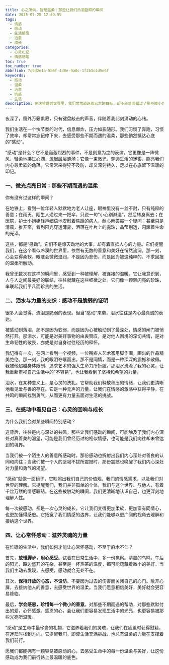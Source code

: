 ```yaml
---
title: 心之所向，皆是温柔：那些让我们热泪盈眶的瞬间
date: 2025-07-28 12:40:59
tags:
  - 情感
  - 感动
  - 生活感悟
  - 治愈
  - 成长
categories:
  - 心灵札记
  - 情感随笔
toc: true
toc_number: true
abbrlink: 7c9d2e1a-5b6f-4d8e-9a0c-1f2b3c4d5e6f
keywords:
  - 感动
  - 温柔
  - 治愈
  - 情感
  - 生活
description: 在这喧嚣的世界里，我们常常追逐着宏大的目标，却不经意间错过了那些微小而深刻的“感动”。它不是惊天动地的壮举，而是细水长流的温柔，是内心深处最柔软的触动。它像一道光，照亮我们疲惫的心灵，提醒我们生命中那些被忽略的美好与善意。今夜，让我们一起走进感动的世界，感受它如何滋养我们的灵魂，赋予我们前行的力量。
---
```


夜深了，窗外万籁俱寂，只有键盘敲击的声音，伴随着我此刻涌动的心绪。

我们生活在一个快节奏的时代，信息爆炸，压力如影随形。我们习惯了奔跑，习惯了效率，却常常忘记停下来，去感受那些不期而遇的温柔，那些悄然抵达心底的“感动”。

“感动”是什么？它不是轰轰烈烈的事件，不是刻意为之的表演。它更像是一阵微风，轻柔地拂过心湖，激起层层涟漪；它像一束微光，穿透生活的迷雾，照亮我们内心最柔软的角落。它常常来得猝不及防，却又深刻持久，足以在心底留下温暖的印记。

### 一、微光点亮日常：那些不期而遇的温柔

你有没有过这样的瞬间？

在地铁上，看到一位年轻人默默地为老人让座，眼神里没有一丝不耐，只有纯粹的善意；在雨天，陌生人递过来一把伞，只说一句“小心别淋湿”，然后转身离去；在医院，护士小姐姐轻声细语地安慰着焦躁的病人，耐心解答每一个疑问；甚至只是清晨，推开窗，看到阳光穿透薄雾，洒落在叶片上的露珠，晶莹剔透，闪耀着生命的光泽。

这些，都是“感动”。它们不是惊天动地的大事，却有着直抵人心的力量。它们提醒我们，在这个看似冷漠的世界里，依然有无数的善意和美好在悄然流淌。那一刻，心会变得柔软，眼眶会微微湿润，不是因为悲伤，而是因为被这纯粹的、不求回报的温柔所触动。

我曾无数次在这样的瞬间里，感受到一种被理解、被连接的温暖。它让我意识到，人与人之间最美好的联结，往往就藏在这些细微之处。它们像一颗颗闪亮的珍珠，串联起我们平凡而珍贵的生活。

### 二、泪水与力量的交织：感动不是脆弱的证明

很多人会觉得，流泪是脆弱的表现。但当“感动”来袭，泪水往往是内心最真诚的表达。

被感动到落泪，那不是因为软弱，而是因为心被触动到了最深处，情感的闸门被悄然打开。那泪水，可能是对美好事物的由衷赞叹，是对他人困境的深切共情，是对生命韧性的敬畏，亦或是对自身过往经历的释怀。

我记得有一次，在网上看到一个视频，一位残疾人艺术家用脚作画，画出的作品精美绝伦。那一刻，我的眼泪夺眶而出。那不是同情，而是一种深深的震撼和敬佩。我被他超越身体限制、追求艺术的强大生命力所折服。那泪水洗涤了我的心灵，让我重新审视自己生活中的“不容易”，也让我看到了坚持和希望的力量。

泪水，在某种意义上，是心灵的洗礼。它帮助我们释放积压的情绪，让我们更清晰地看见爱与善的存在。它是一种无声的力量，让我们在情感的激荡中获得平静，在共鸣的瞬间找到勇气，从而更有力量去面对生活的挑战。

### 三、在感动中看见自己：心灵的回响与成长

为什么我们会对某些瞬间特别感动？

这背后，往往是内心深处的共鸣。那些让我们感动的瞬间，可能触及了我们内心深处对真善美的渴望，可能是我们曾经历过的相似情感，也可能是我们向往却未曾达到的境界。

当我们被一个陌生人的善意所感动时，那份感动也折射出我们内心深处对善良的认同和向往；当我们被一个人的坚韧不拔所震撼时，那份震撼也唤醒了我们内心深处对力量和勇气的渴望。

“感动”就像一面镜子，它映照出我们自己的价值观、我们的情感需求，以及我们对世界的理解。它提醒我们，我们并非孤单的个体，我们与这个世界、与他人，有着千丝万缕的情感联结。在这些被触动的瞬间，我们更清晰地认识自己，也更深刻地理解人性。

每一次被感动，都是一次心灵的成长。它让我们变得更加柔软，更加富有同情心，也更加懂得感恩。它拓宽了我们情感的边界，让我们能够以更广阔的视角去理解和接纳这个世界。

### 四、让心常怀感动：滋养灵魂的力量

在忙碌的生活中，我们如何才能让心常怀感动，不至于麻木不仁？

首先，**放慢脚步，用心感受**。试着在日常生活中，多一份觉察。清晨的鸟鸣，午后的阳光，路边盛开的花朵，甚至是一杯热茶的温度，都可能蕴藏着微小的美好。当我们主动去发现，去感受，感动就会无处不在。

其次，**保持开放的心态，不设防**。不要因为过去的伤害而关闭自己的心门。敞开心扉，去接纳他人的善意，去感受世界的温柔。当我们愿意相信美好，美好就会更容易降临。

最后，**学会感恩，珍惜每一个微小的善意**。对那些不期而遇的帮助，对那些默默付出的爱，心怀感激。感恩的心，会让我们更容易发现生活中的光亮，也更容易被那些光亮所温暖。

“感动”是生命中最珍贵的礼物，它滋养着我们的灵魂，让我们在疲惫时获得慰藉，在迷茫时找到方向。它提醒我们，即使生活充满挑战，也总有温柔的力量在支撑着我们前行。

愿我们都能拥有一颗容易被感动的心，去感受生命中的每一份温柔与美好，让这份感动成为我们前行路上最温暖的底色。